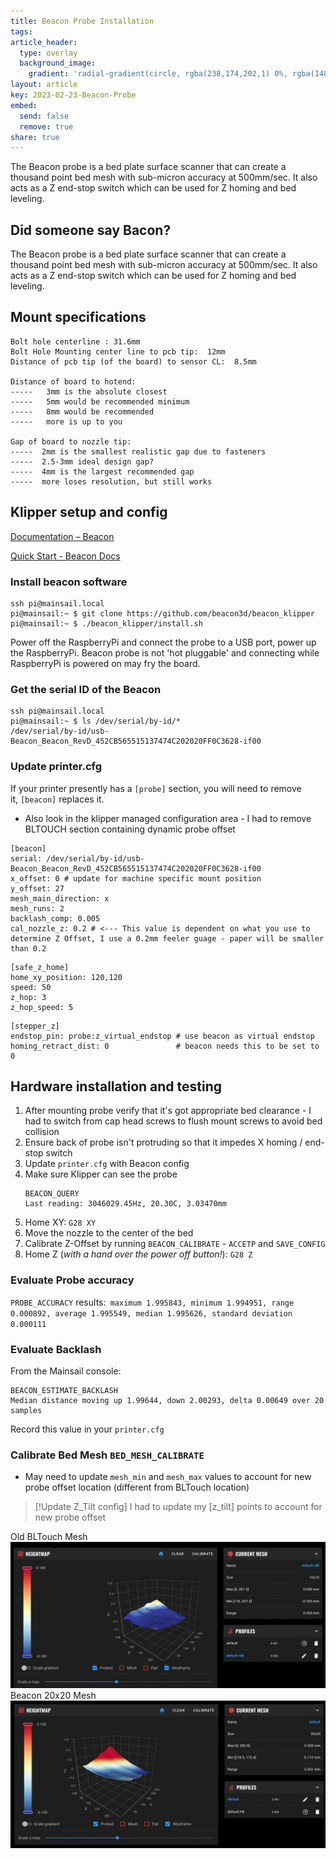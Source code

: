 ```yaml
---
title: Beacon Probe Installation
tags: 
article_header:
  type: overlay
  background_image:
    gradient: 'radial-gradient(circle, rgba(238,174,202,1) 0%, rgba(148,187,233,1) 100%);'
layout: article
key: 2023-02-23-Beacon-Probe
embed:
  send: false
  remove: true
share: true
---
```

The Beacon probe is a bed plate surface scanner that can create a thousand point bed mesh with sub-micron accuracy at 500mm/sec. It also acts as a Z end-stop switch which can be used for Z homing and bed leveling.

<!--more-->
## Did someone say Bacon?
The Beacon probe is a bed plate surface scanner that can create a thousand point bed mesh with sub-micron accuracy at 500mm/sec. It also acts as a Z end-stop switch which can be used for Z homing and bed leveling.

## Mount specifications
```
Bolt hole centerline : 31.6mm
Bolt Hole Mounting center line to pcb tip:  12mm
Distance of pcb tip (of the board) to sensor CL:  8.5mm

Distance of board to hotend: 
-----   3mm is the absolute closest
-----   5mm would be recommended minimum
-----   8mm would be recommended
-----   more is up to you

Gap of board to nozzle tip:
-----  2mm is the smallest realistic gap due to fasteners
-----  2.5-3mm ideal design gap?
-----  4mm is the largest recommended gap
-----  more loses resolution, but still works
```

## Klipper setup and config
[Documentation – Beacon](https://beacon3d.com/documentation/)

[Quick Start - Beacon Docs](https://docs.beacon3d.com/quickstart/#5-configure-klipper-for-beacon)

### Install beacon software
```
ssh pi@mainsail.local
pi@mainsail:~ $ git clone https://github.com/beacon3d/beacon_klipper
pi@mainsail:~ $ ./beacon_klipper/install.sh
```

Power off the RaspberryPi and connect the probe to a USB port, power up the RaspberryPi. Beacon probe is not 'hot pluggable' and connecting while RaspberryPi is powered on may fry the board.

### Get the serial ID of the Beacon
```
ssh pi@mainsail.local
pi@mainsail:~ $ ls /dev/serial/by-id/*
/dev/serial/by-id/usb-Beacon_Beacon_RevD_452CB565515137474C202020FF0C3628-if00
```

### Update printer.cfg
If your printer presently has a `[probe]` section, you will need to remove it, `[beacon]` replaces it.
* Also look in the klipper managed configuration area - I had to remove BLTOUCH section containing dynamic probe offset

```
[beacon]  
serial: /dev/serial/by-id/usb-Beacon_Beacon_RevD_452CB565515137474C202020FF0C3628-if00 
x_offset: 0 # update for machine specific mount position  
y_offset: 27  
mesh_main_direction: x  
mesh_runs: 2
backlash_comp: 0.005
cal_nozzle_z: 0.2 # <--- This value is dependent on what you use to determine Z Offset, I use a 0.2mm feeler guage - paper will be smaller than 0.2
```

```
[safe_z_home]  
home_xy_position: 120,120
speed: 50
z_hop: 3
z_hop_speed: 5
```

```
[stepper_z] 
endstop_pin: probe:z_virtual_endstop # use beacon as virtual endstop 
homing_retract_dist: 0               # beacon needs this to be set to 0
```

## Hardware installation and testing
1. After mounting probe verify that it's got appropriate bed clearance - I had to switch from cap head screws to flush mount screws to avoid bed collision
2. Ensure back of probe isn't protruding so that it impedes X homing / end-stop switch
3. Update `printer.cfg` with Beacon config
4. Make sure Klipper can see the probe
	``` 
	BEACON_QUERY
	Last reading: 3046029.45Hz, 20.30C, 3.03470mm
	```
5. Home XY:  `G28 XY`
6. Move the nozzle to the center of the bed
7. Calibrate Z-Offset by running `BEACON_CALIBRATE` - `ACCETP` and `SAVE_CONFIG`
8. Home Z (*with a hand over the power off button!*):  `G28 Z` 

### Evaluate Probe accuracy
`PROBE_ACCURACY` results:` maximum 1.995843, minimum 1.994951, range 0.000892, average 1.995549, median 1.995626, standard deviation 0.000111`

### Evaluate Backlash 
From the Mainsail console:
```
BEACON_ESTIMATE_BACKLASH
Median distance moving up 1.99644, down 2.00293, delta 0.00649 over 20 samples
```
Record this value in your `printer.cfg`

### Calibrate Bed Mesh `BED_MESH_CALIBRATE`
- May need to update `mesh_min` and `mesh_max` values to account for new probe offset location (different from BLTouch location)

> [!Update Z_Tilt config] 
> I had to update my [z_tilt] points to account for new probe offset

Old BLTouch Mesh
![Pasted image 20230225100416.png](../assets/images/Pasted%20image%2020230225100416.png)
Beacon 20x20 Mesh
![Pasted image 20230225100408.png](../assets/images/Pasted%20image%2020230225100408.png)